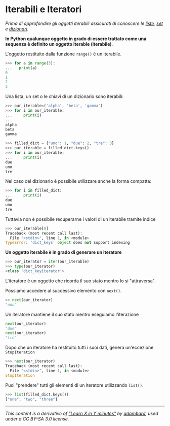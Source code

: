 
# Iterabili e Iteratori

_Prima di approfondire gli oggetti iterabili assicurati di conoscere le [liste](Type_List.md), [set](Type_Set.md) e [dizionari](Type_Dictionary.md)._

**In Python qualunque oggetto in grado di essere trattato come una sequenza è definito un oggetto iterable (iterabile)**.

L'oggetto restituito dalla funzione `range()` è un iterabile.

```python
>>> for a in range(3):
...   print(a)
0
1
2
3
```

Una lista, un set o le chiavi di un dizionario sono iterabili:

```python
>>> our_iterable=('alpha', 'beta', 'gamma')
>>> for i in our_iterable:
...     print(i)
...
alpha
beta
gamma
```

```python
>>> filled_dict = {"uno": 1, "due": 2, "tre": 3}
>>> our_iterable = filled_dict.keys()
>>> for i in our_iterable:
...     print(i)
due
uno
tre
```

Nel caso del dizionario è possibile utilizzare anche la forma compatta:

```python
>>> for i in filled_dict:
...     print(i)
due
uno
tre
```

Tuttavia non è possibile recuperarne i valori di un iterabile tramite indice

```python
>>> our_iterable[0]
Traceback (most recent call last):
  File "<stdin>", line 1, in <module>
TypeError: 'dict_keys' object does not support indexing
```

**Un oggetto iterabile è in grado di generare un iteratore**

```python
>>> our_iterator = iter(our_iterable)
>>> type(our_iterator)
<class 'dict_keyiterator'>
```

L'iteratore è un oggetto che ricorda il suo stato mentro lo si "attraversa".

Possiamo accedere al successivo elemento con `next()`.

```python
>> next(our_iterator) 
"uno"
```

Un iteratore mantiene il suo stato mentro eseguiamo l'iterazione

```python
next(our_iterator)
"due"
next(our_iterator)
"tre"
```

Dopo che un iteratore ha restituito tutti i suoi dati, genera un'eccezione `StopIteration`

```python
>>> next(our_iterator)
Traceback (most recent call last):
  File "<stdin>", line 1, in <module>
StopIteration
```


Puoi "prendere" tutti gli elementi di un iteratore utilizzando `list()`.

```python
>>> list(filled_dict.keys())
["one", "two", "three"]
```

---

_This content is a derivative of ["Learn X in Y minutes"](https://github.com/adambard/learnxinyminutes-docs) by [adambard](https://github.com/adambard), used under a CC BY-SA 3.0 license._
